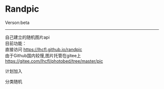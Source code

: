 # Randpic

Verson:beta

------
自己建立的随机图片api  
目前功能：  
直接访问 https://lhcfl.github.io/randpic    
由于Github国内较慢,图片托管在gitee上  
https://gitee.com/lhcfl/photobed/tree/master/pic

计划加入

分类随机
